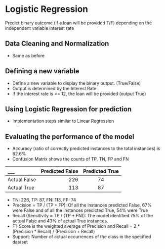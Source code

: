 # Logistic Regression
Predict binary outcome (if a loan will be provided T/F) depending on the independent variable interest rate 

## Data Cleaning and Normalization
* Same as before

## Defining a new variable
* Define a new variable to display the binary output. (True/False)
* Output is determined by the Interest Rate
* If the interest rate is <= 12, the loan will be provided (output True)

## Using Logistic Regression for prediction
* Implementation steps similar to Linear Regression
 
## Evaluating the performance of the model
* Accuracy (ratio of correctly predicted instances to the total instances) is 62.6%
* Confusion Matrix shows the counts of TP, TN, FP and FN
  
___ | Predicted False | Predicted True
| :--- | ---: | :---:
Actual False  | 226 | 74
Actual True  | 113 | 87

* TN: 226, TP: 87, FN: 113, FP: 74
* Precision = TP / (TP + FP): Of all the instances predicted False, 67% were False and of all the instances predicted True, 54% were True
* Recall (Sensitivity = TP / (TP + FN)): The model identified 75% of the actual False and 43% of actual True instances.
* F1-Score is the weighted average of Precision and Recall = 2 * (Precision * Recall) / (Precision + Recall)
* Support: Number of actual occurrences of the class in the specified dataset
